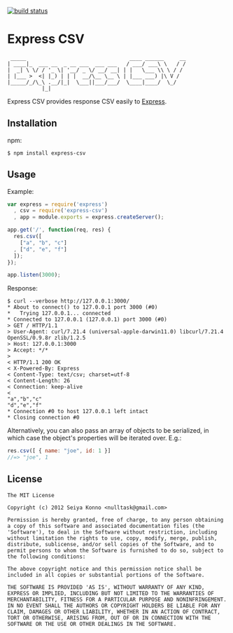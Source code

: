 [![build status](https://secure.travis-ci.org/nulltask/express-csv.png)](http://travis-ci.org/nulltask/express-csv)
# Express CSV

```
 _____                                 ____ ______     __
| ____|_  ___ __  _ __ ___  ___ ___   / ___/ ___\ \   / /
|  _| \ \/ / '_ \| '__/ _ \/ __/ __| | |   \___ \\ \ / / 
| |___ >  <| |_) | | |  __/\__ \__ \ | |___ ___) |\ V /  
|_____/_/\_\ .__/|_|  \___||___/___/  \____|____/  \_/   
           |_|                                           
```

  Express CSV provides response CSV easily to [Express](http://expressjs.com/).

## Installation

npm:

    $ npm install express-csv

## Usage

Example:

```js
var express = require('express')
  , csv = require('express-csv')
  , app = module.exports = express.createServer();

app.get('/', function(req, res) {
  res.csv([
    ["a", "b", "c"]
  , ["d", "e", "f"]
  ]);
});

app.listen(3000);
```

Response:

```
$ curl --verbose http://127.0.0.1:3000/
* About to connect() to 127.0.0.1 port 3000 (#0)
*   Trying 127.0.0.1... connected
* Connected to 127.0.0.1 (127.0.0.1) port 3000 (#0)
> GET / HTTP/1.1
> User-Agent: curl/7.21.4 (universal-apple-darwin11.0) libcurl/7.21.4 OpenSSL/0.9.8r zlib/1.2.5
> Host: 127.0.0.1:3000
> Accept: */*
> 
< HTTP/1.1 200 OK
< X-Powered-By: Express
< Content-Type: text/csv; charset=utf-8
< Content-Length: 26
< Connection: keep-alive
< 
"a","b","c"
"d","e","f"
* Connection #0 to host 127.0.0.1 left intact
* Closing connection #0
```

Alternatively, you can also pass an array of objects to be serialized, in which case the object's
properties will be iterated over.  E.g.:

```js
res.csv([ { name: "joe", id: 1 }]
//=> "joe", 1
```

## License

    The MIT License

    Copyright (c) 2012 Seiya Konno <nulltask@gmail.com>

    Permission is hereby granted, free of charge, to any person obtaining
    a copy of this software and associated documentation files (the
    'Software'), to deal in the Software without restriction, including
    without limitation the rights to use, copy, modify, merge, publish,
    distribute, sublicense, and/or sell copies of the Software, and to
    permit persons to whom the Software is furnished to do so, subject to
    the following conditions:

    The above copyright notice and this permission notice shall be
    included in all copies or substantial portions of the Software.

    THE SOFTWARE IS PROVIDED 'AS IS', WITHOUT WARRANTY OF ANY KIND,
    EXPRESS OR IMPLIED, INCLUDING BUT NOT LIMITED TO THE WARRANTIES OF
    MERCHANTABILITY, FITNESS FOR A PARTICULAR PURPOSE AND NONINFRINGEMENT.
    IN NO EVENT SHALL THE AUTHORS OR COPYRIGHT HOLDERS BE LIABLE FOR ANY
    CLAIM, DAMAGES OR OTHER LIABILITY, WHETHER IN AN ACTION OF CONTRACT,
    TORT OR OTHERWISE, ARISING FROM, OUT OF OR IN CONNECTION WITH THE
    SOFTWARE OR THE USE OR OTHER DEALINGS IN THE SOFTWARE.